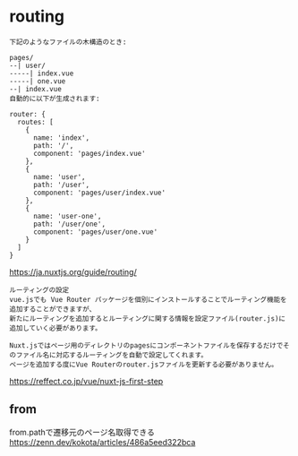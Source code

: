 # routing
```
下記のようなファイルの木構造のとき:

pages/
--| user/
-----| index.vue
-----| one.vue
--| index.vue
自動的に以下が生成されます:

router: {
  routes: [
    {
      name: 'index',
      path: '/',
      component: 'pages/index.vue'
    },
    {
      name: 'user',
      path: '/user',
      component: 'pages/user/index.vue'
    },
    {
      name: 'user-one',
      path: '/user/one',
      component: 'pages/user/one.vue'
    }
  ]
}
```
https://ja.nuxtjs.org/guide/routing/

```
ルーティングの設定
vue.jsでも Vue Router パッケージを個別にインストールすることでルーティング機能を追加することができますが、
新たにルーティングを追加するとルーティングに関する情報を設定ファイル(router.js)に追加していく必要があります。

Nuxt.jsではページ用のディレクトリのpagesにコンポーネントファイルを保存するだけでそのファイル名に対応するルーティングを自動で設定してくれます。
ページを追加する度にVue Routerのrouter.jsファイルを更新する必要がありません。
```
https://reffect.co.jp/vue/nuxt-js-first-step

## from
from.pathで遷移元のページ名取得できる  
https://zenn.dev/kokota/articles/486a5eed322bca